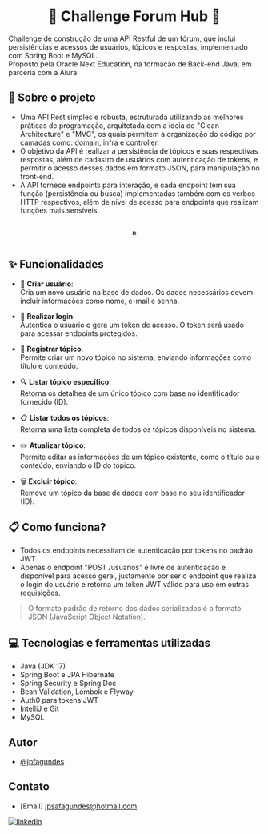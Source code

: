 # <h1 align="center">  📑 Challenge Forum Hub 📑 </h1>
Challenge de construção de uma API Restful de um fórum, que inclui persistências e acessos de usuários, tópicos e respostas, implementado com Spring Boot e MySQL.<br>
Proposto pela Oracle Next Education, na formação de Back-end Java, em parceria com a Alura.


## 🔧 Sobre o projeto
- Uma API Rest simples e robusta, estruturada utilizando as melhores práticas de programação, arquitetada com a ideia do "Clean Architecture" e "MVC", os quais permitem a organização do código por camadas como: domain, infra e controller.
- O objetivo da API é realizar a persistência de tópicos e suas respectivas respostas, além de cadastro de usuários com autenticação de tokens, e permitir o acesso desses dados em formato JSON, para manipulação no front-end.
- A API fornece endpoints para interação, e cada endpoint tem sua função (persistência ou busca) implementadas também com os verbos HTTP respectivos, além de nível de acesso para endpoints que realizam funções mais sensíveis.


<br>
<div align="center">
  <img alt="Badge conclusão do challenge ONE" src="C:\Users\Jp.Fagundes\OneDrive\Desktop\Projetos\IntelliJ\ForumHub\api\Badge-Spring.png" width="10" height="10">
</div>
<br>


## ✨ Funcionalidades

- 👤 **Criar usuário**:  
  Cria um novo usuário na base de dados. Os dados necessários devem incluir informações como nome, e-mail e senha.

- 🔐 **Realizar login**:  
  Autentica o usuário e gera um token de acesso. O token será usado para acessar endpoints protegidos.

- 📝 **Registrar tópico**:  
  Permite criar um novo tópico no sistema, enviando informações como título e conteúdo.

- 🔍 **Listar tópico específico**:  
  Retorna os detalhes de um único tópico com base no identificador fornecido (ID).

- 📋 **Listar todos os tópicos**:  
  Retorna uma lista completa de todos os tópicos disponíveis no sistema.

- ✏️ **Atualizar tópico**:  
  Permite editar as informações de um tópico existente, como o título ou o conteúdo, enviando o ID do tópico.

- 🗑️ **Excluir tópico**:  
  Remove um tópico da base de dados com base no seu identificador (ID).




## 📋 Como funciona?
- Todos os endpoints necessitam de autenticação por tokens no padrão JWT.
- Apenas o endpoint "POST /usuarios" é livre de autenticação e disponível para acesso geral, justamente por ser o endpoint que realiza o login do usuário e retorna um token JWT válido para uso em outras requisições.
> O formato padrão de retorno dos dados serializados é o formato JSON (JavaScript Object Notation).

## 💻 Tecnologias e ferramentas utilizadas
- Java (JDK 17)
- Spring Boot e JPA Hibernate
- Spring Security e Spring Doc
- Bean Validation, Lombok e Flyway
- Auth0 para tokens JWT
- IntelliJ e Git
- MySQL
## Autor

- [@jpfagundes](https://www.github.com/jpfagundes)

## Contato

- [Email] jpsafagundes@hotmail.com

[![linkedin](https://img.shields.io/badge/linkedin-0A66C2?style=for-the-badge&logo=linkedin&logoColor=white)](https://www.linkedin.com/in/jpfagundes/)